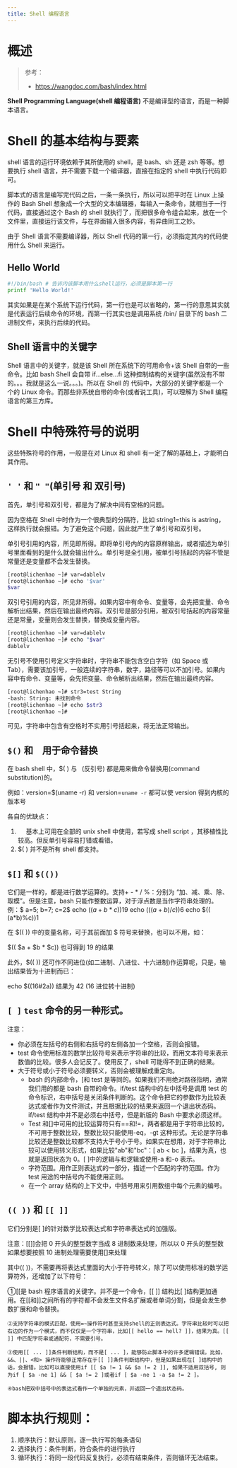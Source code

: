 ```yaml
---
title: Shell 编程语言
---
```


# 概述

> 参考：
> - <https://wangdoc.com/bash/index.html>

**Shell Programming Language(shell 编程语言)** 不是编译型的语言，而是一种脚本语言。

# Shell 的基本结构与要素

shell 语言的运行环境依赖于其所使用的 shell，是 bash、sh 还是 zsh 等等。想要执行 shell 语言，并不需要下载一个编译器，直接在指定的 shell 中执行代码即可。

脚本式的语言是编写完代码之后，一条一条执行，所以可以把平时在 Linux 上操作的 Bash Shell 想象成一个大型的文本编辑器，每输入一条命令，就相当于一行代码，直接通过这个 Bash 的 shell 就执行了，而把很多命令组合起来，放在一个文件里，直接运行该文件，与在界面输入很多内容，有异曲同工之妙。

由于 Shell 语言不需要编译器，所以 Shell 代码的第一行，必须指定其内的代码使用什么 Shell 来运行。

## Hello World

```bash
#!/bin/bash # 告诉内该脚本用什么shell运行，必须是脚本第一行
printf 'Hello World!'
```

其实如果是在某个系统下运行代码，第一行也是可以省略的，第一行的意思其实就是代表运行后续命令的环境，而第一行其实也是调用系统 /bin/ 目录下的 bash 二进制文件，来执行后续的代码。

## Shell 语言中的关键字

Shell 语言中的关键字，就是该 Shell 所在系统下的可用命令+该 Shell 自带的一些命令。比如 bash Shell 会自带 if...else...fi 这种控制结构的关键字(虽然没有不带的。。。我就是这么一说。。。)。所以在 Shell 的 代码中，大部分的关键字都是一个个的 Linux 命令。而那些非系统自带的命令(或者说工具)，可以理解为 Shell 编程语言的第三方库。

# Shell 中特殊符号的说明

这些特殊符号的作用，一般是在对 Linux 和 shell 有一定了解的基础上，才能明白其作用。

## `' '` 和 `" "`(单引号 和 双引号)

首先，单引号和双引号，都是为了解决中间有空格的问题。

因为空格在 Shell 中时作为一个很典型的分隔符，比如 string1=this is astring，这样执行就会报错。为了避免这个问题，因此就产生了单引号和双引号。

单引号引用的内容，所见即所得。即将单引号内的内容原样输出，或者描述为单引号里面看到的是什么就会输出什么。单引号是全引用，被单引号括起的内容不管是常量还是变量都不会发生替换。

```bash
[root@lichenhao ~]# var=dablelv
[root@lichenhao ~]# echo '$var'
$var
```

双引号引用的内容，所见非所得。如果内容中有命令、变量等，会先把变量、命令解析出结果，然后在输出最终内容。双引号是部分引用，被双引号括起的内容常量还是常量，变量则会发生替换，替换成变量内容。

```bash
[root@lichenhao ~]# var=dablelv
[root@lichenhao ~]# echo "$var"
dablelv
```

无引号不使用引号定义字符串时，字符串不能包含空白字符（如 Space 或 Tab），需要该加引号，一般连续的字符串，数字，路径等可以不加引号。如果内容中有命令、变量等，会先把变量、命令解析出结果，然后在输出最终内容。

```bash
[root@lichenhao ~]# str3=test String
-bash: String: 未找到命令
[root@lichenhao ~]# echo $str3
[root@lichenhao ~]#
```

可见，字符串中包含有空格时不实用引号括起来，将无法正常输出。

## `$()` 和 ` ` 用于命令替换

在 bash shell 中，$( ) 与` ` (反引号) 都是用来做命令替换用(command substitution)的。

例如：version=$(uname -r) 和 version=`uname -r` 都可以使 version 得到内核的版本号

各自的优缺点：

1. `  ` 基本上可用在全部的 unix shell 中使用，若写成 shell script ，其移植性比较高。但反单引号容易打错或看错。
2. $( ) 并不是所有 shell 都支持。

## `$[]` 和 `$(())`

它们是一样的，都是进行数学运算的。支持+ - * / %：分别为 “加、减、乘、除、取模”。但是注意，bash 只能作整数运算，对于浮点数是当作字符串处理的。
&#x20; 例：$ a=5; b=7; c=2$ echo $(( a+b*c ))19$ echo $(( (a+b)/c ))6$ echo $(( (a\*b)%c))1

在 $(( )) 中的变量名称，可于其前面加 $ 符号来替换，也可以不用，如：

$(( $a + $b \* $c)) 也可得到 19 的结果

此外，$(( )) 还可作不同进位(如二进制、八进位、十六进制)作运算呢，只是，输出结果皆为十进制而已：

echo $((16#2a)) 结果为 42 (16 进位转十进制)

## `[ ]` `test` 命令的另一种形式。

注意：

- 你必须在左括号的右侧和右括号的左侧各加一个空格，否则会报错。
- test 命令使用标准的数学比较符号来表示字符串的比较，而用文本符号来表示数值的比较。很多人会记反了。使用反了，shell 可能得不到正确的结果。
- 大于符号或小于符号必须要转义，否则会被理解成重定向。
  - bash 的内部命令，\[和 test 是等同的。如果我们不用绝对路径指明，通常我们用的都是 bash 自带的命令。if/test 结构中的左中括号是调用 test 的命令标识，右中括号是关闭条件判断的。这个命令把它的参数作为比较表达式或者作为文件测试，并且根据比较的结果来返回一个退出状态码。if/test 结构中并不是必须右中括号，但是新版的 Bash 中要求必须这样。
  - Test 和\[]中可用的比较运算符只有==和!=，两者都是用于字符串比较的，不可用于整数比较，整数比较只能使用-eq，-gt 这种形式。无论是字符串比较还是整数比较都不支持大于号小于号。如果实在想用，对于字符串比较可以使用转义形式，如果比较"ab"和"bc"：\[ ab < bc ]，结果为真，也就是返回状态为 0。\[ ]中的逻辑与和逻辑或使用-a 和-o 表示。
  - 字符范围。用作正则表达式的一部分，描述一个匹配的字符范围。作为 test 用途的中括号内不能使用正则。
  - 在一个 array 结构的上下文中，中括号用来引用数组中每个元素的编号。

## `(( ))` 和 `[[ ]]`

它们分别是\[ ]的针对数学比较表达式和字符串表达式的加强版。

注意：\[\[]]会把 0 开头的整型数字当成 8 进制数来处理，所以以 0 开头的整型数如果想要按照 10 进制处理需要使用\[]来处理

其中(( ))，不需要再将表达式里面的大小于符号转义，除了可以使用标准的数学运算符外，还增加了以下符号：

①\[\[是 bash 程序语言的关键字。并不是一个命令，\[\[ ]] 结构比\[ ]结构更加通用。在\[\[和]]之间所有的字符都不会发生文件名扩展或者单词分割，但是会发生参数扩展和命令替换。

    ②支持字符串的模式匹配，使用=~操作符时甚至支持shell的正则表达式。字符串比较时可以把右边的作为一个模式，而不仅仅是一个字符串，比如[[ hello == hell? ]]，结果为真。[[ ]] 中匹配字符串或通配符，不需要引号。

    ③使用[[ ... ]]条件判断结构，而不是[ ... ]，能够防止脚本中的许多逻辑错误。比如，&&、||、<和> 操作符能够正常存在于[[ ]]条件判断结构中，但是如果出现在[ ]结构中的话，会报错。比如可以直接使用if [[ $a != 1 && $a != 2 ]], 如果不适用双括号, 则为if [ $a -ne 1] && [ $a != 2 ]或者if [ $a -ne 1 -a $a != 2 ]。

    ④bash把双中括号中的表达式看作一个单独的元素，并返回一个退出状态码。

# 脚本执行规则：

1. 顺序执行：默认原则，逐一执行写的每条语句
2. 选择执行：条件判断，符合条件的进行执行
3. 循环执行：将同一段代码反复执行，必须有结束条件，否则循环无法结束。
